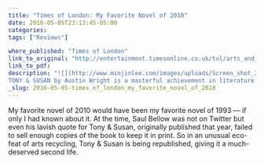 ```yaml
---
title: "Times of London: My Favorite Novel of 2010"
date: 2010-05-05T23:13:45-05:00
categories: 
tags: ["Reviews"]

where_published: "Times of London"
link_to_original: "http://entertainment.timesonline.co.uk/tol/arts_and_entertainment/books/fiction/article7111534.ece"
link_to_pdf:
description: "![](http://www.minjinlee.com/images/uploads/Screen_shot_2010-05-11_at_9.57.06_AM.png)
TONY & SUSAN by Austin Wright is a masterful achievement in literature: [Times Online](http://entertainment.timesonline.co.uk/tol/arts_and_entertainment/books/fiction/article7111534.ece)"
_slug: 2010-05-05-times_of_london_my_favorite_novel_of_2010
---
```


My favorite novel of 2010 would have been my favorite novel of 1993 — if only I had known about it. At the time, Saul Bellow was not on Twitter but even his lavish quote for Tony & Susan, originally published that year, failed to sell enough copies of the book to keep it in print. So in an unusual eco-feat of arts recycling, Tony & Susan is being republished, giving it a much-deserved second life.
